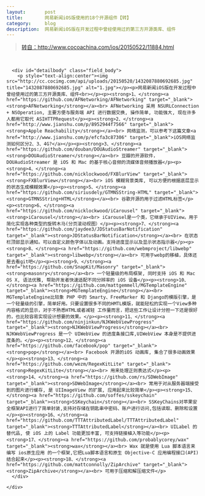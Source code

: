 ```yaml
---
layout:       post
title:        网易新闻iOS版使用的18个开源组件【转】
category:     blog
description:  网易新闻iOS版在开发过程中曾经使用过的第三方开源类库、组件
---
```


><a href = "http://www.cocoachina.com/ios/20150522/11884.html" class="external" target="_blank">转自：http://www.cocoachina.com/ios/20150522/11884.html</a>
<br>


<div class="detail-main">

      <div id="detailbody" class="field_body">
        <p style="text-align:center"><img src="http://cc.cocimg.com/api/uploads/20150520/1432087880692685.jpg" title="1432087880692685.jpg" alt="1.jpg"></p><p>网易新闻iOS版在开发过程中曾经使用过的第三方开源类库、组件<br></p><p><strong>1、</strong><a href="https://github.com/AFNetworking/AFNetworking" target="_blank"><strong>AFNetworking</strong></a><br> AFNetworking 采用 NSURLConnection + NSOperation, 主要方便与服务端 API 进行数据交换, 操作简单, 功能强大, 现在许多人都用它取代 ASIHTTPRequest</p><p><strong>2、</strong><a href="http://www.jianshu.com/p/8952944f7566" target="_blank"><strong>Apple Reachability</strong></a><br> 网络监测，可以参考下这篇文章<a href="http://www.jianshu.com/p/efcfa3c87306" target="_blank">iOS网络监测如何区分2、3、4G?</a></p><p><strong>3、</strong><a href="https://github.com/douban/DOUAudioStreamer" target="_blank"><strong>DOUAudioStreamer</strong></a><br> 豆瓣的开源软件，DOUAudioStreamer 是 iOS 和 Mac 的基于核心音频的流媒体音频播放器</p><p><strong>4、</strong><a href="https://github.com/nicklockwood/FXBlurView" target="_blank"><strong>FXBlurView</strong></a><br> iOS 模糊背景类库, 可以方便的根据底层显示的状态生成模糊效果</p><p><strong>5、</strong><a href="https://github.com/siriusdely/GTMNSString-HTML" target="_blank"><strong>GTMNSString+HTML</strong></a><br> 谷歌开源的用于过滤HTML标签</p><p><strong>6、</strong><a href="https://github.com/nicklockwood/iCarousel" target="_blank"><strong>iCarousel</strong></a><br> iCarousel是一个类，它继承于UIView。用于简化实现各种类型的旋转木马(分页滚动视图）</p><p><strong>7、</strong><a href="https://github.com/jaydee3/JDStatusBarNotification" target="_blank"><strong>JDStatusBarNotification</strong></a><br> 在状态栏顶部显示通知。可以自定义颜色字体以及动画。支持进度显示以及显示状态指示器</p><p><strong>8、</strong><a href="https://github.com/webmproject/libwebp" target="_blank"><strong>libwebp</strong></a><br> 可用于webp的移植，具体还是去看git吧</p><p><strong>9、</strong><a href="https://github.com/SnapKit/Masonry" target="_blank"><strong>masonry</strong></a><br> 一个轻量级的布局框架, 同时支持 iOS 和 Mac OS X, 语法优雅, 帮助开发者快速适配不同分辨率的 iOS 设备</p><p><strong>10、</strong><a href="https://github.com/mattgemmell/MGTemplateEngine" target="_blank"><strong>MGTemplateEngine</strong></a><br> MGTemplateEngine比较象 PHP 中的 Smarty、FreeMarker 和 Django的模版引擎，是一个轻量级的引擎，简单好用。只要设置很多不同的HMTL模版，就能轻松的实现一个View多种内容格式的显示，对于不熟悉HTML或者减轻 工作量而言，把这些工作让设计分担一下还是很好的，也比较容易实现设计想要的效果。</p><p><strong>11、</strong><a href="https://github.com/ninjinkun/NJKWebViewProgress" target="_blank"><strong>NJKWebViewProgress</strong></a><br> NJKWebViewProgress 是一个 UIWebView 的进度条接口库,UIWebView 本身是不提供进度条的。</p><p><strong>12、</strong><a href="https://github.com/facebook/pop" target="_blank"><strong>pop</strong></a><br> Facebook 开源的iOS 动画库, 集合了很多动画效果</p><p><strong>13、</strong><a href="https://github.com/wezm/RegexKitLite" target="_blank"><strong>RegexKitLite</strong></a><br> 用来处理正则表达式</p><p><strong>14、</strong><a href="https://github.com/rs/SDWebImage" target="_blank"><strong>SDWebImage</strong></a><br> 常用于对从服务器端接受到的图片进行缓存, 是 UIImageView 的扩展, 应用起来比较简单</p><p><strong>15、</strong><a href="https://github.com/soffes/sskeychain" target="_blank"><strong>SSKeychain</strong></a><br> SSKeyChains对苹果安全框架API进行了简单封装,支持对存储在钥匙串中密码、账户进行访问,包括读取、删除和设置</p><p><strong>16、</strong><a href="https://github.com/TTTAttributedLabel/TTTAttributedLabel" target="_blank"><strong>TTTAttributedLabel</strong></a><br> UILabel 的替代品, 使 iOS 上的 Label 功能更加丰富, 可支持链接植入等功能</p><p><strong>17、</strong><a href="https://github.com/probablycorey/wax" target="_blank"><strong>wax</strong></a><br> Wax 就是使用 Lua 脚本语言来编写 ios原生应用 的一个框架,它把Lua脚本语言和原生 Objective-C 应用编程接口(API)结合起来</p><p><strong>18、</strong><a href="https://github.com/mattconnolly/ZipArchive" target="_blank"><strong>ZipArchive</strong></a><br> 可用于压缩和解压缩文件</p>
      </div>

    </div>












